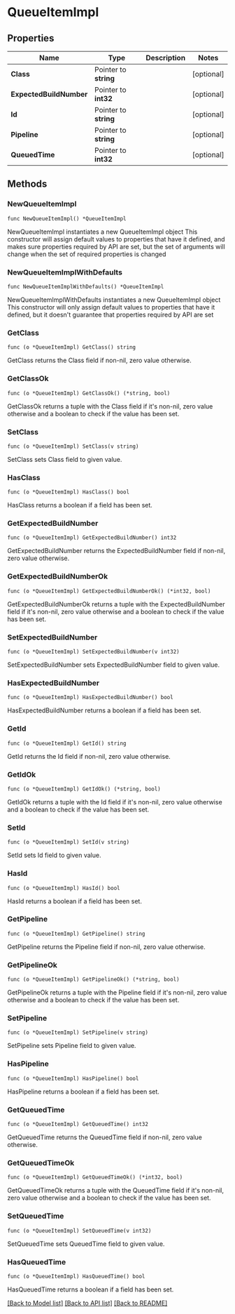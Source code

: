# QueueItemImpl

## Properties

Name | Type | Description | Notes
------------ | ------------- | ------------- | -------------
**Class** | Pointer to **string** |  | [optional] 
**ExpectedBuildNumber** | Pointer to **int32** |  | [optional] 
**Id** | Pointer to **string** |  | [optional] 
**Pipeline** | Pointer to **string** |  | [optional] 
**QueuedTime** | Pointer to **int32** |  | [optional] 

## Methods

### NewQueueItemImpl

`func NewQueueItemImpl() *QueueItemImpl`

NewQueueItemImpl instantiates a new QueueItemImpl object
This constructor will assign default values to properties that have it defined,
and makes sure properties required by API are set, but the set of arguments
will change when the set of required properties is changed

### NewQueueItemImplWithDefaults

`func NewQueueItemImplWithDefaults() *QueueItemImpl`

NewQueueItemImplWithDefaults instantiates a new QueueItemImpl object
This constructor will only assign default values to properties that have it defined,
but it doesn't guarantee that properties required by API are set

### GetClass

`func (o *QueueItemImpl) GetClass() string`

GetClass returns the Class field if non-nil, zero value otherwise.

### GetClassOk

`func (o *QueueItemImpl) GetClassOk() (*string, bool)`

GetClassOk returns a tuple with the Class field if it's non-nil, zero value otherwise
and a boolean to check if the value has been set.

### SetClass

`func (o *QueueItemImpl) SetClass(v string)`

SetClass sets Class field to given value.

### HasClass

`func (o *QueueItemImpl) HasClass() bool`

HasClass returns a boolean if a field has been set.

### GetExpectedBuildNumber

`func (o *QueueItemImpl) GetExpectedBuildNumber() int32`

GetExpectedBuildNumber returns the ExpectedBuildNumber field if non-nil, zero value otherwise.

### GetExpectedBuildNumberOk

`func (o *QueueItemImpl) GetExpectedBuildNumberOk() (*int32, bool)`

GetExpectedBuildNumberOk returns a tuple with the ExpectedBuildNumber field if it's non-nil, zero value otherwise
and a boolean to check if the value has been set.

### SetExpectedBuildNumber

`func (o *QueueItemImpl) SetExpectedBuildNumber(v int32)`

SetExpectedBuildNumber sets ExpectedBuildNumber field to given value.

### HasExpectedBuildNumber

`func (o *QueueItemImpl) HasExpectedBuildNumber() bool`

HasExpectedBuildNumber returns a boolean if a field has been set.

### GetId

`func (o *QueueItemImpl) GetId() string`

GetId returns the Id field if non-nil, zero value otherwise.

### GetIdOk

`func (o *QueueItemImpl) GetIdOk() (*string, bool)`

GetIdOk returns a tuple with the Id field if it's non-nil, zero value otherwise
and a boolean to check if the value has been set.

### SetId

`func (o *QueueItemImpl) SetId(v string)`

SetId sets Id field to given value.

### HasId

`func (o *QueueItemImpl) HasId() bool`

HasId returns a boolean if a field has been set.

### GetPipeline

`func (o *QueueItemImpl) GetPipeline() string`

GetPipeline returns the Pipeline field if non-nil, zero value otherwise.

### GetPipelineOk

`func (o *QueueItemImpl) GetPipelineOk() (*string, bool)`

GetPipelineOk returns a tuple with the Pipeline field if it's non-nil, zero value otherwise
and a boolean to check if the value has been set.

### SetPipeline

`func (o *QueueItemImpl) SetPipeline(v string)`

SetPipeline sets Pipeline field to given value.

### HasPipeline

`func (o *QueueItemImpl) HasPipeline() bool`

HasPipeline returns a boolean if a field has been set.

### GetQueuedTime

`func (o *QueueItemImpl) GetQueuedTime() int32`

GetQueuedTime returns the QueuedTime field if non-nil, zero value otherwise.

### GetQueuedTimeOk

`func (o *QueueItemImpl) GetQueuedTimeOk() (*int32, bool)`

GetQueuedTimeOk returns a tuple with the QueuedTime field if it's non-nil, zero value otherwise
and a boolean to check if the value has been set.

### SetQueuedTime

`func (o *QueueItemImpl) SetQueuedTime(v int32)`

SetQueuedTime sets QueuedTime field to given value.

### HasQueuedTime

`func (o *QueueItemImpl) HasQueuedTime() bool`

HasQueuedTime returns a boolean if a field has been set.


[[Back to Model list]](../README.md#documentation-for-models) [[Back to API list]](../README.md#documentation-for-api-endpoints) [[Back to README]](../README.md)


